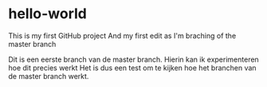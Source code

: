 # hello-world
This is my first GitHub project
And my first edit as I'm braching of the master branch

Dit is een eerste branch van de master branch. Hierin kan ik experimenteren hoe dit precies werkt
Het is dus een test om te kijken hoe het branchen van de master branch werkt.
